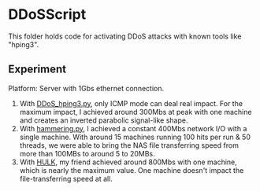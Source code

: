 # DDoSScript

This folder holds code for activating DDoS attacks with known tools like "hping3".

## Experiment

Platform:
Server with 1Gbs ethernet connection.

1. With [DDoS_hping3.py](https://github.com/belongtothenight/CN_Code/blob/main/src/DDoSScript/DDoS_hping3.py), only ICMP mode can deal real impact. For the maximum impact, I achieved around 300Mbs at peak with one machine and creates an inverted parabolic signal-like shape.
2. With [hammering.py](https://github.com/depascaldc/DoS-Tool/blob/master/hammering.py), I achieved a constant 400Mbs network I/O with a single machine. With around 15 machines running 100 hits per run & 50 threads, we were able to bring the NAS file transferring speed from more than 100MBs to around 5 to 20MBs.
3. With [HULK](https://github.com/R3DHULK/HULK), my friend achieved around 800Mbs with one machine, which is nearly the maximum value. One machine doesn't impact the file-transferring speed at all.
